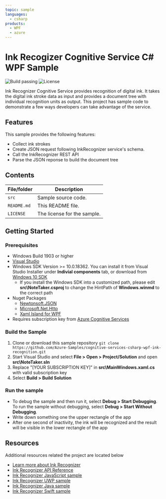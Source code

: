```yaml
---
topic: sample
languages:
  - csharp
products:
  - WPF
  - azure
---
```


# Ink Recogizer Cognitive Service C# WPF Sample

![Build passing](https://img.shields.io/badge/build-passing-brightgreen.svg) ![License](https://img.shields.io/badge/license-MIT-green.svg)

Ink Recognizer Cognitive Service provides recognition of digital ink. It takes the digital ink stroke data as input and provides a document tree with individual recognition units as output. This project has sample code to demonstrate a few ways developers can take advantage of the service.

## Features

This sample provides the following features:

* Collect ink strokes
* Create JSON request following InkRecognizer service's schema.
* Call the InkRecognizer REST API
* Parse the JSON reponse to build the document tree

## Contents

| File/folder | Description |
|-------------|-------------|
| `src`       | Sample source code. |
| `README.md` | This README file. |
| `LICENSE`   | The license for the sample. |

## Getting Started

### Prerequisites

* Windows Build 1903 or higher
* [Visual Studio](https://docs.microsoft.com/en-us/visualstudio/install/install-visual-studio)
* Windows SDK Version >= 10.0.18362. You can install it from Visual Studio Installer under **Indivial components** tab, or download from [Windows 10 SDK](https://developer.microsoft.com/en-us/windows/downloads/windows-10-sdk)
  * If you install the Windows SDK into a customized path, please edit **src\NoteTaker.csproj** to change the HintPath of **Windows.winmd** to the correct path
* Nuget Packages
  * [Newtonsoft.JSON](https://www.newtonsoft.com/json)
  * [Microsoft.Net.Http](https://www.nuget.org/packages/Microsoft.Net.Http/)
  * [Xaml Island for WPF](https://www.nuget.org/packages/Microsoft.Toolkit.Wpf.UI.Controls)
* Requires subscription key from [Azure Cognitive Services](https://docs.microsoft.com/en-us/azure/cognitive-services/authentication)

### Build the Sample

1. Clone or download this sample repository `git clone https://github.com/Azure-Samples/cognitive-services-csharp-wpf-ink-recognition.git`
2. Start Visual Studio and select **File > Open > Project/Solution** and open **src\NoteTaker.sln**
3. Replace "[YOUR SUBSCRIPTION KEY]" in **src\MainWindows.xaml.cs** with valid subscription key
4. Select **Build > Build Solution**

### Run the sample

* To debug the sample and then run it, select **Debug > Start Debugging**. To run the sample without debugging, select **Debug > Start Without Debugging**.
* Write down something one the upper rectangle of the app
* After one second of inactivity, the ink will be recognized and the result will be visible in the lower rectangle of the app

## Resources

Additional resources related the project are located below

* [Learn more about Ink Recognizer](http://go.microsoft.com/fwlink/?LinkID=2084782)
* [Ink Recognizer API Reference](http://go.microsoft.com/fwlink/?LinkID=2085147)
* [Ink Recognizer JavaScript sample](https://github.com/Azure-Samples/cognitive-services-REST-api-samples/tree/master/javascript/InkRecognition/javascript-app)
* [Ink Recognizer UWP sample](https://github.com/Azure-Samples/cognitive-services-REST-api-samples/tree/master/dotnet/InkRecognition/uwp-app)
* [Ink Recognizer Java sample](https://github.com/Azure-Samples/cognitive-services-REST-api-samples/tree/master/java/InkRecognition/android-sample-app)
* [Ink Recognizer Swift sample](https://github.com/Azure-Samples/cognitive-services-REST-api-samples/tree/master/swift/InkRecognition)